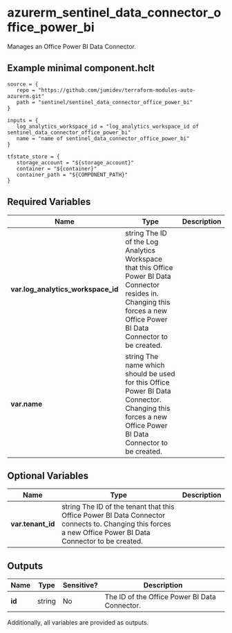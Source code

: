 # azurerm_sentinel_data_connector_office_power_bi

Manages an Office Power BI Data Connector.

## Example minimal component.hclt

```hcl
source = {
   repo = "https://github.com/jumidev/terraform-modules-auto-azurerm.git" 
   path = "sentinel/sentinel_data_connector_office_power_bi" 
}

inputs = {
   log_analytics_workspace_id = "log_analytics_workspace_id of sentinel_data_connector_office_power_bi" 
   name = "name of sentinel_data_connector_office_power_bi" 
}

tfstate_store = {
   storage_account = "${storage_account}" 
   container = "${container}" 
   container_path = "${COMPONENT_PATH}" 
}

```

## Required Variables

| Name | Type |  Description |
| ---- | --------- |  ----------- |
| **var.log_analytics_workspace_id** | string  The ID of the Log Analytics Workspace that this Office Power BI Data Connector resides in. Changing this forces a new Office Power BI Data Connector to be created. | 
| **var.name** | string  The name which should be used for this Office Power BI Data Connector. Changing this forces a new Office Power BI Data Connector to be created. | 

## Optional Variables

| Name | Type |  Description |
| ---- | --------- |  ----------- |
| **var.tenant_id** | string  The ID of the tenant that this Office Power BI Data Connector connects to. Changing this forces a new Office Power BI Data Connector to be created. | 



## Outputs

| Name | Type | Sensitive? | Description |
| ---- | ---- | --------- | --------- |
| **id** | string | No  | The ID of the Office Power BI Data Connector. | 

Additionally, all variables are provided as outputs.
